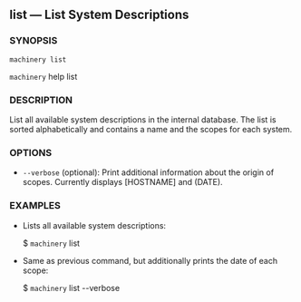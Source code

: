 
## list — List System Descriptions

### SYNOPSIS

`machinery list`

`machinery` help list


### DESCRIPTION

List all available system descriptions in the internal database.
The list is sorted alphabetically and contains a name and the
scopes for each system.


### OPTIONS

  * `--verbose` (optional):
    Print additional information about the origin of scopes.
    Currently displays [HOSTNAME] and (DATE).


### EXAMPLES

  * Lists all available system descriptions:

    $ `machinery` list

  * Same as previous command, but additionally prints the date of each scope:

    $ `machinery` list --verbose
